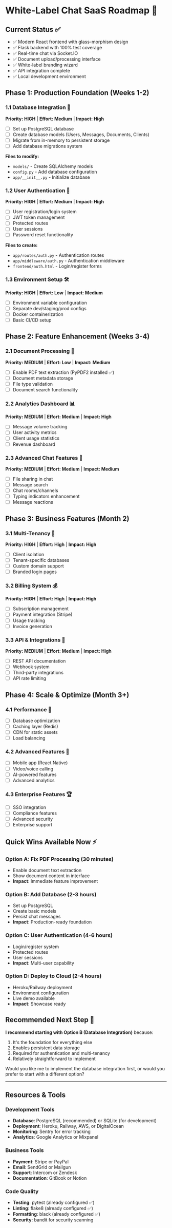 # White-Label Chat SaaS Roadmap 🚀

## Current Status ✅
- ✅ Modern React frontend with glass-morphism design
- ✅ Flask backend with 100% test coverage
- ✅ Real-time chat via Socket.IO
- ✅ Document upload/processing interface
- ✅ White-label branding wizard
- ✅ API integration complete
- ✅ Local development environment

## Phase 1: Production Foundation (Weeks 1-2)

### 1.1 Database Integration 💾
**Priority: HIGH** | **Effort: Medium** | **Impact: High**
- [ ] Set up PostgreSQL database
- [ ] Create database models (Users, Messages, Documents, Clients)
- [ ] Migrate from in-memory to persistent storage
- [ ] Add database migrations system

**Files to modify:**
- `models/` - Create SQLAlchemy models
- `config.py` - Add database configuration
- `app/__init__.py` - Initialize database

### 1.2 User Authentication 🔐
**Priority: HIGH** | **Effort: Medium** | **Impact: High**
- [ ] User registration/login system
- [ ] JWT token management
- [ ] Protected routes
- [ ] User sessions
- [ ] Password reset functionality

**Files to create:**
- `app/routes/auth.py` - Authentication routes
- `app/middleware/auth.py` - Authentication middleware
- `frontend/auth.html` - Login/register forms

### 1.3 Environment Setup 🛠️
**Priority: HIGH** | **Effort: Low** | **Impact: Medium**
- [ ] Environment variable configuration
- [ ] Separate dev/staging/prod configs
- [ ] Docker containerization
- [ ] Basic CI/CD setup

## Phase 2: Feature Enhancement (Weeks 3-4)

### 2.1 Document Processing 📄
**Priority: MEDIUM** | **Effort: Low** | **Impact: Medium**
- [ ] Enable PDF text extraction (PyPDF2 installed ✅)
- [ ] Document metadata storage
- [ ] File type validation
- [ ] Document search functionality

### 2.2 Analytics Dashboard 📊
**Priority: MEDIUM** | **Effort: Medium** | **Impact: High**
- [ ] Message volume tracking
- [ ] User activity metrics
- [ ] Client usage statistics
- [ ] Revenue dashboard

### 2.3 Advanced Chat Features 💬
**Priority: MEDIUM** | **Effort: Medium** | **Impact: Medium**
- [ ] File sharing in chat
- [ ] Message search
- [ ] Chat rooms/channels
- [ ] Typing indicators enhancement
- [ ] Message reactions

## Phase 3: Business Features (Month 2)

### 3.1 Multi-Tenancy 🏢
**Priority: HIGH** | **Effort: High** | **Impact: High**
- [ ] Client isolation
- [ ] Tenant-specific databases
- [ ] Custom domain support
- [ ] Branded login pages

### 3.2 Billing System 💰
**Priority: HIGH** | **Effort: High** | **Impact: High**
- [ ] Subscription management
- [ ] Payment integration (Stripe)
- [ ] Usage tracking
- [ ] Invoice generation

### 3.3 API & Integrations 🔌
**Priority: MEDIUM** | **Effort: Medium** | **Impact: High**
- [ ] REST API documentation
- [ ] Webhook system
- [ ] Third-party integrations
- [ ] API rate limiting

## Phase 4: Scale & Optimize (Month 3+)

### 4.1 Performance 🚀
- [ ] Database optimization
- [ ] Caching layer (Redis)
- [ ] CDN for static assets
- [ ] Load balancing

### 4.2 Advanced Features 🎯
- [ ] Mobile app (React Native)
- [ ] Video/voice calling
- [ ] AI-powered features
- [ ] Advanced analytics

### 4.3 Enterprise Features 🏆
- [ ] SSO integration
- [ ] Compliance features
- [ ] Advanced security
- [ ] Enterprise support

## Quick Wins Available Now ⚡

### Option A: Fix PDF Processing (30 minutes)
- Enable document text extraction
- Show document content in interface
- **Impact**: Immediate feature improvement

### Option B: Add Database (2-3 hours)
- Set up PostgreSQL
- Create basic models
- Persist chat messages
- **Impact**: Production-ready foundation

### Option C: User Authentication (4-6 hours)
- Login/register system
- Protected routes
- User sessions
- **Impact**: Multi-user capability

### Option D: Deploy to Cloud (2-4 hours)
- Heroku/Railway deployment
- Environment configuration
- Live demo available
- **Impact**: Showcase ready

## Recommended Next Step 🎯

**I recommend starting with Option B (Database Integration)** because:
1. It's the foundation for everything else
2. Enables persistent data storage
3. Required for authentication and multi-tenancy
4. Relatively straightforward to implement

Would you like me to implement the database integration first, or would you prefer to start with a different option?

---

## Resources & Tools

### Development Tools
- **Database**: PostgreSQL (recommended) or SQLite (for development)
- **Deployment**: Heroku, Railway, AWS, or DigitalOcean
- **Monitoring**: Sentry for error tracking
- **Analytics**: Google Analytics or Mixpanel

### Business Tools
- **Payment**: Stripe or PayPal
- **Email**: SendGrid or Mailgun
- **Support**: Intercom or Zendesk
- **Documentation**: GitBook or Notion

### Code Quality
- **Testing**: pytest (already configured ✅)
- **Linting**: flake8 (already configured ✅)
- **Formatting**: black (already configured ✅)
- **Security**: bandit for security scanning
